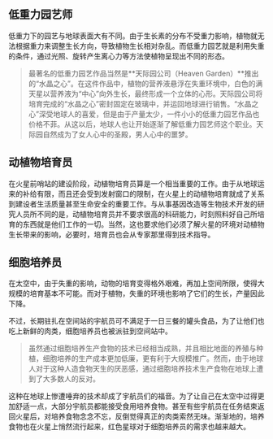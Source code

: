 ## 低重力园艺师

低重力下的园艺与地球表面大有不同。由于生长素的分布不受重力影响，植物就无法根据重力来调整生长方向，导致植物生长相对杂乱。而低重力园艺就是利用失重的条件，通过光照、旋转产生离心力等方法使植物呈现出不同的形态。

> 最著名的低重力园艺作品当然是**天际园公司（Heaven Garden）**推出的“水晶之心”。在这件作品中，植物的营养液悬浮在失重环境中，白色的满天星以营养液为“中心”向外生长，最终形成一个立体的心形。天际园公司将培育完成的“水晶之心”密封固定在玻璃中，并运回地球进行销售。“水晶之心”深受地球人的喜爱，但是由于产量太少，一件小小的低重力园艺作品也价格不菲。从这以后，地球人也让开始逐渐了解低重力园艺师这个职业。天际园自然成为了女人心中的圣殿，男人心中的噩梦。

## 动植物培育员

在火星前哨站的建设阶段，动植物培育员算是一个相当重要的工作。由于从地球运来的补给有限，而且还会受到发射窗口的限制，在火星上的动植物培育就成了关系到建设者生活质量甚至生命安全的重要工作。与从事基因改造等生物技术开发的研究人员所不同的是，动植物培育员并不要求很高的科研能力，时刻照料好自己所培育的东西就是他们工作的一切。当然，这也要求他们必须了解火星的环境对动植物生长带来的影响，必要时，培育员也会从专家那里得到技术指导。

## 细胞培养员

在太空中，由于失重的影响，动物的培育变得格外艰难，再加上空间所限，使得大规模的培育基本不可能。而对于植物，失重的环境也影响了它们的生长，产量因此下降。

不过，长期驻扎在空间站的宇航员可不满足于一日三餐的罐头食品，为了让他们也吃上新鲜的肉类，细胞培养员也被派驻到空间站中。

> 虽然通过细胞培养生产食物的技术已经相当成熟，并且相比地面的养殖与种植，细胞培养的生产成本更加低廉，更有利于大规模推广。然而，由于地球人对于这种人造食物天生的厌恶感，通过细胞培养技术生产食物在地球上遭到了大多数人的反对。

这种在地球上惨遭唾弃的技术却成了宇航员们的福音。为了让自己在太空中过得更加舒适一点，大部分宇航员都能接受食用培养食物。甚至有些宇航员在任务结束返回火星后，对培养食物念念不忘，反倒觉得真正的肉类索然无味。渐渐地的，培养食物也在火星上悄然流行起来，红色星球对于细胞培养员的需求也越来越大。
